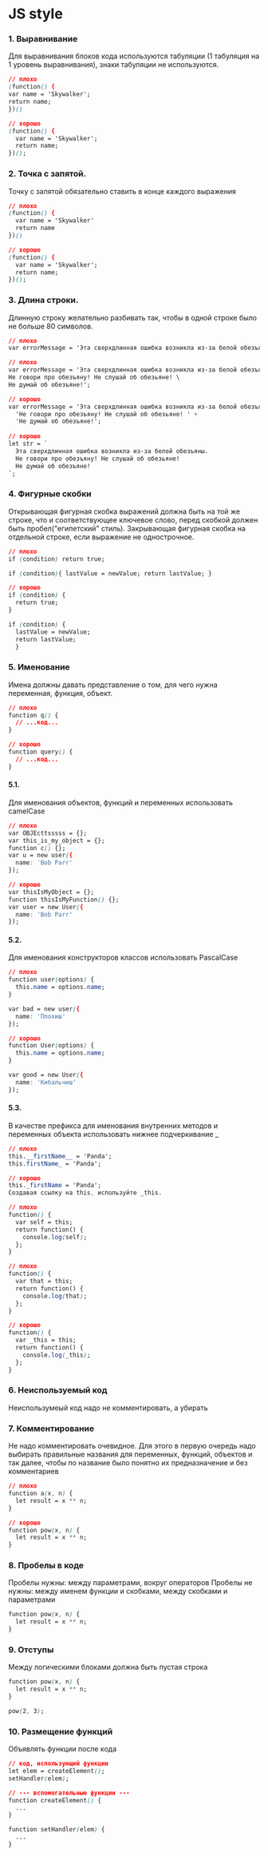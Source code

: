# JS style

### 1. Выравнивание

Для выравнивания блоков кода используются табуляции (1 табуляция на 1 уровень выравнивания), знаки табуляции не используются.

```css
// плохо
(function() {
var name = 'Skywalker';
return name;
})()

// хорошо
(function() {
  var name = 'Skywalker';
  return name;
})();
```

### 2. Точка с запятой.

Точку с запятой обязательно ставить в конце каждого выражения

```css
// плохо
(function() {
  var name = 'Skywalker'
  return name
})()

// хорошо
(function() {
  var name = 'Skywalker';
  return name;
})();
```

### 3. Длина строки.

Длинную строку желательно разбивать так, чтобы в одной строке было не больше 80 символов.

```css
// плохо
var errorMessage = 'Эта сверхдлинная ошибка возникла из-за белой обезъяны. Не говори про обезъяну! Не слушай об обезьяне! Не думай об обезъяне!';

// плохо
var errorMessage = 'Эта сверхдлинная ошибка возникла из-за белой обезъяны. \
Не говори про обезъяну! Не слушай об обезьяне! \
Не думай об обезъяне!';

// хорошо
var errorMessage = 'Эта сверхдлинная ошибка возникла из-за белой обезъяны. ' +
  'Не говори про обезъяну! Не слушай об обезьяне! ' +
  'Не думай об обезъяне!';
  
// хорошо
let str = `
  Эта сверхдлинная ошибка возникла из-за белой обезъяны. 
  Не говори про обезъяну! Не слушай об обезьяне!
  Не думай об обезъяне!
`;
```

### 4. Фигурные скобки

Открывающая фигурная скобка выражений должна быть на той же строке, что и соответствующее ключевое слово, перед скобкой должен быть пробел("египетский" стиль).
Закрывающая фигурная скобка на отдельной строке, если выражение не однострочное.

```css
// плохо
if (condition) return true;

if (condition){ lastValue = newValue; return lastValue; }

// хорошо
if (condition) {
  return true;
}

if (condition) { 
  lastValue = newValue;
  return lastValue;
  }
```

### 5. Именование

Имена должны давать представление о том, для чего нужна переменная, функция, объект.

```css
// плохо
function q() {
  // ...код...
}

// хорошо
function query() {
  // ...код...
}
```
#### 5.1.
Для именования объектов, функций и переменных использовать camelCase

```css
// плохо
var OBJEcttsssss = {};
var this_is_my_object = {};
function c() {};
var u = new user({
  name: 'Bob Parr'
});

// хорошо
var thisIsMyObject = {};
function thisIsMyFunction() {};
var user = new User({
  name: 'Bob Parr'
});
```
#### 5.2.
Для именования конструкторов классов использовать PascalCase

```css
// плохо
function user(options) {
  this.name = options.name;
}

var bad = new user({
  name: 'Плохиш'
});

// хорошо
function User(options) {
  this.name = options.name;
}

var good = new User({
  name: 'Кибальчиш'
});
```
#### 5.3.
В качестве префикса для именования внутренних методов и переменных объекта использовать нижнее подчеркивание _

```css
// плохо
this.__firstName__ = 'Panda';
this.firstName_ = 'Panda';

// хорошо
this._firstName = 'Panda';
Создавая ссылку на this, используйте _this.

// плохо
function() {
  var self = this;
  return function() {
    console.log(self);
  };
}

// плохо
function() {
  var that = this;
  return function() {
    console.log(that);
  };
}

// хорошо
function() {
  var _this = this;
  return function() {
    console.log(_this);
  };
}
```

### 6. Неиспользуемый код

Неиспользумеый код надо не комментировать, а убирать

### 7. Комментирование

Не надо комментировать очевидное. Для этого в первую очередь надо выбирать правильные названия для переменных, функций, объектов и так далее, чтобы по название было понятно их предназначение и без комментариев

```css
// плохо
function a(x, n) {
  let result = x ** n;
}

// хорошо
function pow(x, n) {
  let result = x ** n;
}
```

### 8. Пробелы в коде

Пробелы нужны: между параметрами, вокруг операторов
Пробелы не нужны: между именем функции и скобками, между скобками и параметрами

```css
function pow(x, n) {
  let result = x ** n;
}
```

### 9. Отступы

Между логическими блоками должна быть пустая строка

```css
function pow(x, n) {
  let result = x ** n;
}

pow(2, 3);
```

### 10. Размещение функций

Объявлять функции после кода

```css
// код, использующий функции
let elem = createElement();
setHandler(elem);

// --- вспомогательные функции ---
function createElement() {
  ...
}

function setHandler(elem) {
  ...
}
```
